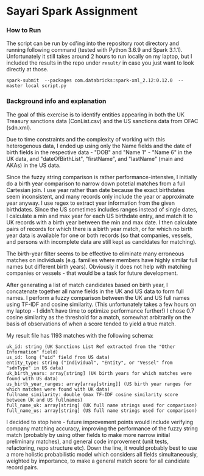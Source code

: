 # Sayari Spark Assignment

### How to Run

The script can be run by cd'ing into the repository root directory and running following command (tested with Python 3.6.9 and Spark 3.1.1). Unfortunately it still takes around 2 hours to run locally on my laptop, but I included the results in the repo under `result/` in case you just want to look directly at those.

```
spark-submit  --packages com.databricks:spark-xml_2.12:0.12.0  --master local script.py
```

### Background info and explanation

The goal of this exercise is to identify entities appearing in both the UK Treasury sanctions data (ConList.csv) and the US sanctions data from OFAC (sdn.xml).

Due to time constraints and the complexity of working with this heterogenous data, I ended up using only the Name fields and the date of birth fields in the respective data - "DOB" and "Name 1" - "Name 6" in the UK data, and "dateOfBirthList", "firstName", and "lastName" (main and AKAs) in the US data.

Since the fuzzy string comparison is rather performance-intensive, I initially do a birth year comparison to narrow down potetial matches from a full Cartesian join. I use year rather than date because the exact birthdates seem inconsistent, and many records only include the year or approximate year anyway. I use regex to extract year information from the given birthdates. Since the US sometimes includes ranges instead of single dates, I calculate a min and max year for each US birthdate entry, and match it to UK records with a birth year between the min and max date. I then calculate pairs of records for which there is a birth year match, or for which no birth year data is available for one or both records (so that companies, vessels, and persons with incomplete data are still kept as candidates for matching).

The birth-year filter seems to be effective to eliminate many erroneous matches on individuals (e.g. families where members have highly similar full names but different birth years). Obviously it does not help with matching companies or vessels - that would be a task for future development.

After generating a list of match candidates based on birth year, I concatenate together all name fields in the UK and US data to form full names. I perform a fuzzy comparison between the UK and US full names using TF-IDF and cosine similarity. (This unfortunately takes a few hours on my laptop - I didn't have time to optimize performance further!) I chose 0.7 cosine similarity as the threshold for a match, somewhat arbitrarily on the basis of observations of when a score tended to yield a true match.

My result file has 1193 matches with the following schema:

```
uk_id: string (UK Sanctions List Ref extracted from the "Other Information" field)
us_id: long ("uid" field from US data)
entity_type: string ("Individual", "Entity", or "Vessel" from "sdnType" in US data)
uk_birth_years: array[string] (UK birth years for which matches were found with US data)
us_birth_year_ranges: array[array[string]] (US birth year ranges for which matches were found with UK data)
fullname_similarity: double (max TF-IDF cosine similarity score between UK and US fullnames)
full_name_uk: array[string] (UK full name strings used for comparison)
full_name_us: array[string] (US full name strings used for comparison)
```

I decided to stop here - future improvement points would include verifying company matching accuracy, improving the performance of the fuzzy string match (probably by using other fields to make more narrow initial preliminary matches), and general code improvement (unit tests, refactoring, repo structure etc). Down the line, it would probably best to use a more holistic probabilistic model which considers all fields simultaneously, weighted by importance, to make a general match score for all candidate record pairs.
